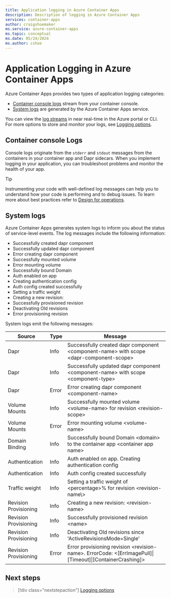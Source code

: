 ```yaml
---
title: Application logging in Azure Container Apps
description: Description of logging in Azure Container Apps
services: container-apps
author: craigshoemaker
ms.service: azure-container-apps
ms.topic: conceptual
ms.date: 05/24/2024
ms.author: cshoe
---
```


# Application Logging in Azure Container Apps

Azure Container Apps provides two types of application logging categories:

- [Container console logs](#container-console-logs) stream from your container console.
- [System logs](#system-logs) are generated by the Azure Container Apps service.

You can view the [log streams](log-streaming.md) in near real-time in the Azure portal or CLI. For more options to store and monitor your logs, see [Logging options](log-options.md).

## Container console Logs

Console logs originate from the `stderr` and `stdout` messages from the containers in your container app and Dapr sidecars. When you implement logging in your application, you can troubleshoot problems and monitor the health of your app. 


> [!TIP]
> Instrumenting your code with well-defined log messages can help you to understand how your code is performing and to debug issues. To learn more about best practices refer to [Design for operations](/azure/architecture/guide/design-principles/design-for-operations).

## System logs

Azure Container Apps generates system logs to inform you about the status of service-level events. The log messages include the following information:

- Successfully created dapr component
- Successfully updated dapr component
- Error creating dapr component
- Successfully mounted volume
- Error mounting volume
- Successfully bound Domain
- Auth enabled on app
- Creating authentication config
- Auth config created successfully
- Setting a traffic weight
- Creating a new revision:
- Successfully provisioned revision
- Deactivating Old revisions
- Error provisioning revision

System logs emit the following messages:

| Source | Type | Message |
|---------|------|---------|
| Dapr | Info | Successfully created dapr component \<component-name\> with scope \<dapr-component-scope\> |
| Dapr | Info | Successfully updated dapr component \<component-name\> with scope \<component-type\> |
| Dapr | Error | Error creating dapr component \<component-name\> |
| Volume Mounts | Info | Successfully mounted volume \<volume-name\> for revision \<revision-scope\> |
| Volume Mounts | Error | Error mounting volume \<volume-name\> |
| Domain Binding | Info | Successfully bound Domain \<domain\> to the container app \<container app name\> |
| Authentication | Info | Auth enabled on app. Creating authentication config |
| Authentication | Info | Auth config created successfully |
| Traffic weight | Info | Setting a traffic weight of \<percentage>% for revision \<revision-name\\> |
| Revision Provisioning | Info | Creating a new revision: \<revision-name\> |
| Revision Provisioning | Info | Successfully provisioned revision \<name\> |
| Revision Provisioning | Info| Deactivating Old revisions since 'ActiveRevisionsMode=Single' |
| Revision Provisioning | Error | Error provisioning revision \<revision-name>. ErrorCode: \<[ErrImagePull]\|[Timeout]\|[ContainerCrashing]\> |

## Next steps

> [!div class="nextstepaction"]
> [Logging options](log-options.md)
